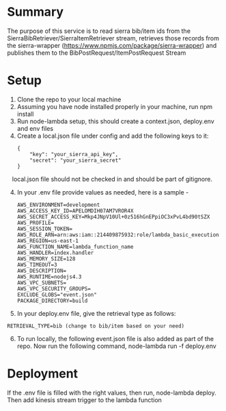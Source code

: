 # Summary

The purpose of this service is to read sierra bib/item ids from the SierraBibRetriever/SierraItemRetriever stream, retrieves those records from the sierra-wrapper (https://www.npmjs.com/package/sierra-wrapper) and publishes them to the BibPostRequest/ItemPostRequest Stream

# Setup
1. Clone the repo to your local machine
2. Assuming you have node installed properly in your machine, run npm install
2. Run node-lambda setup, this should create a context.json, deploy.env and env files
3. Create a local.json file under config and add the following keys to it:
    ```
    {
        "key": "your_sierra_api_key",
        "secret": "your_sierra_secret"
    }
    ```
    local.json file should not be checked in and should be part of gitignore.

4. In your .env file provide values as needed, here is a sample -
    ```
    AWS_ENVIRONMENT=development
    AWS_ACCESS_KEY_ID=APELOMDIH07AM7VROR4X
    AWS_SECRET_ACCESS_KEY=Mkp4JNpV10Ul+0z516hGnEPpiOC3xPvL4bd90tSZX
    AWS_PROFILE=
    AWS_SESSION_TOKEN=
    AWS_ROLE_ARN=arn:aws:iam::214409875932:role/lambda_basic_execution
    AWS_REGION=us-east-1
    AWS_FUNCTION_NAME=lambda_function_name
    AWS_HANDLER=index.handler
    AWS_MEMORY_SIZE=128
    AWS_TIMEOUT=3
    AWS_DESCRIPTION=
    AWS_RUNTIME=nodejs4.3
    AWS_VPC_SUBNETS=
    AWS_VPC_SECURITY_GROUPS=
    EXCLUDE_GLOBS="event.json"
    PACKAGE_DIRECTORY=build
    ```

5. In your deploy.env file, give the retrieval type as follows:
```
RETRIEVAL_TYPE=bib (change to bib/item based on your need)
```

6. To run locally, the following event.json file is also added as part of the repo.
Now run the following command, node-lambda run -f deploy.env

# Deployment
If the .env file is filled with the right values, then
run, node-lambda deploy. Then add kinesis stream trigger to the lambda function
